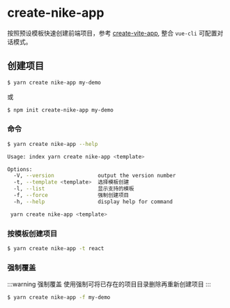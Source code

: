 # create-nike-app

按照预设模板快速创建前端项目，参考 [create-vite-app](https://github.com/vitejs/create-vite-app), 整合 `vue-cli` 可配置对话模式。

## 创建项目

```bash
$ yarn create nike-app my-demo
```

或

```bash
$ npm init create-nike-app my-demo
```

### 命令

```bash
$ yarn create nike-app --help

Usage: index yarn create nike-app <template>

Options:
  -V, --version              output the version number
  -t, --template <template>  选择模板创建
  -l, --list                 显示支持的模板
  -f, --force                强制创建项目
  -h, --help                 display help for command

 yarn create nike-app <template> 
```

### 按模板创建项目

```bash
$ yarn create nike-app -t react
```

### 强制覆盖

:::warning 强制覆盖
使用强制可将已存在的项目目录删除再重新创建项目
:::

```bash
$ yarn create nike-app -f my-demo
```
